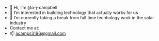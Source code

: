 - 👋 Hi, I’m @a-j-campbell
- 👀 I’m interested in building technology that actually works for us
- 🌱 I’m currently taking a break from full time tecnhology work in the solar industry
- Contact me at:
- 📫 acamps3196@gmail.com

<!---
a-j-campbell/a-j-campbell is a ✨ special ✨ repository because its `README.md` (this file) appears on your GitHub profile.
You can click the Preview link to take a look at your changes.
--->
